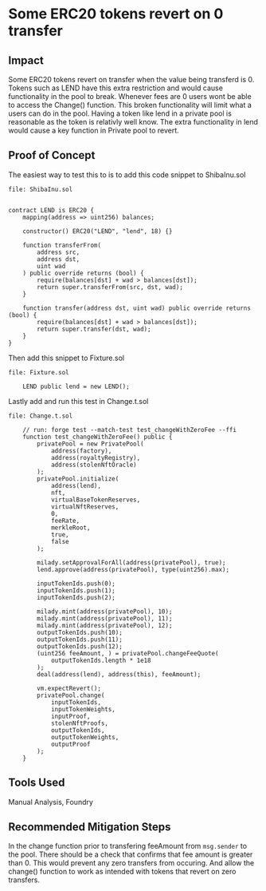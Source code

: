 # Some ERC20 tokens revert on 0 transfer

## Impact
Some ERC20 tokens revert on transfer  when the value being transferd is 0. Tokens such as LEND have this extra restriction and would cause functionality in the pool to break. Whenever fees are 0 users wont be able to access the Change() function. This broken functionality will limit what a users can do in the pool. Having a token like lend in a private pool is reasonable as the token is relativly well know. The extra functionality in lend would cause a key function in Private pool to revert. 


## Proof of Concept
The easiest way to test this to is to add this code snippet to ShibaInu.sol
```solidity!
file: ShibaInu.sol


contract LEND is ERC20 {
    mapping(address => uint256) balances;

    constructor() ERC20("LEND", "lend", 18) {}

    function transferFrom(
        address src,
        address dst,
        uint wad
    ) public override returns (bool) {
        require(balances[dst] + wad > balances[dst]);
        return super.transferFrom(src, dst, wad);
    }

    function transfer(address dst, uint wad) public override returns (bool) {
        require(balances[dst] + wad > balances[dst]);
        return super.transfer(dst, wad);
    }
}

```

Then add this snippet to Fixture.sol
``` solidity
file: Fixture.sol

    LEND public lend = new LEND();

```

Lastly add and run this test in Change.t.sol
```solidity!
file: Change.t.sol

    // run: forge test --match-test test_changeWithZeroFee --ffi
    function test_changeWithZeroFee() public {
        privatePool = new PrivatePool(
            address(factory),
            address(royaltyRegistry),
            address(stolenNftOracle)
        );
        privatePool.initialize(
            address(lend),
            nft,
            virtualBaseTokenReserves,
            virtualNftReserves,
            0,
            feeRate,
            merkleRoot,
            true,
            false
        );

        milady.setApprovalForAll(address(privatePool), true);
        lend.approve(address(privatePool), type(uint256).max);

        inputTokenIds.push(0);
        inputTokenIds.push(1);
        inputTokenIds.push(2);

        milady.mint(address(privatePool), 10);
        milady.mint(address(privatePool), 11);
        milady.mint(address(privatePool), 12);
        outputTokenIds.push(10);
        outputTokenIds.push(11);
        outputTokenIds.push(12);
        (uint256 feeAmount, ) = privatePool.changeFeeQuote(
            outputTokenIds.length * 1e18
        );
        deal(address(lend), address(this), feeAmount);

        vm.expectRevert();
        privatePool.change(
            inputTokenIds,
            inputTokenWeights,
            inputProof,
            stolenNftProofs,
            outputTokenIds,
            outputTokenWeights,
            outputProof
        );
    }

```

## Tools Used

Manual Analysis, Foundry

## Recommended Mitigation Steps

In the change function prior to transfering feeAmount from `msg.sender` to the pool. There should be a check that confirms that fee amount is greater than 0. This would prevent any zero transfers from occuring. And allow the change() function to work as intended with tokens that revert on zero transfers. 